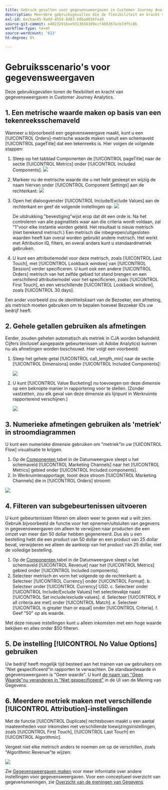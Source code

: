 ```yaml
---
title: Gebruik gevallen voor gegevensweergaven in Customer Journey Analytics
description: Meerdere gebruiksgevallen die de flexibiliteit en kracht van gegevensweergaven in Customer Journey Analytics tonen
exl-id: 6ecbae45-9add-4554-8d83-b06ad016fea9
source-git-commit: e40232916ee93136583d9ecf460367ecb7df5c8b
workflow-type: tm+mt
source-wordcount: '613'
ht-degree: 0%

---
```


# Gebruiksscenario&#39;s voor gegevensweergaven

Deze gebruiksgevallen tonen de flexibiliteit en kracht van gegevensweergaven in Customer Journey Analytics.

## 1. Een metrische waarde maken op basis van een tekenreeksschemaveld

Wanneer u bijvoorbeeld een gegevensweergave maakt, kunt u een [!UICONTROL Orders]-metrische waarde maken vanuit een schemaveld [!UICONTROL pageTitle] dat een tekenreeks is. Hier volgen de volgende stappen:

1. Sleep op het tabblad Componenten de [!UICONTROL pageTitle] naar de sectie [!UICONTROL Metrics] onder [!UICONTROL Included Components].
   ![](assets/use-case1a.png)
1. Markeer nu de metrische waarde die u net hebt gesleept en wijzig de naam hiervan onder [!UICONTROL Component Settings] aan de rechterkant:
   ![](assets/orders.png)
1. Open het dialoogvenster [!UICONTROL Include/Exclude Values] aan de rechterkant en geef de volgende instellingen op:
   ![](assets/orders2.png)

   De uitdrukking &quot;bevestiging&quot;wijst erop dat dit een orde is. Na het controleren van alle paginatitels waar aan die criteria wordt voldaan, zal &quot;1&quot;voor elke instantie worden geteld. Het resultaat is nieuw metrisch (niet berekend metrisch.) Een metrisch die inbegrepen/uitgesloten waarden heeft kan overal worden gebruikt andere metrisch. Het werkt met Attribution IQ, filters, en overal anders kunt u standaardmetriek gebruiken.
1. U kunt een attributiemodel voor deze metrisch, zoals [!UICONTROL Last Touch], met [!UICONTROL Lookback window] van [!UICONTROL Session] verder specificeren.
U kunt ook een andere [!UICONTROL Orders] metrisch van het zelfde gebied tot stand brengen en een verschillend attributiemodel voor het specificeren, zoals [!UICONTROL First Touch], en een verschillende [!UICONTROL Lookback window], zoals [!UICONTROL 30 days].

Een ander voorbeeld zou de identiteitskaart van de Bezoeker, een afmeting, als metrisch moeten gebruiken om te bepalen hoeveel Bezoeker IDs uw bedrijf heeft.

## 2. Gehele getallen gebruiken als afmetingen

Eerder, zouden gehelen automatisch als metriek in CJA worden behandeld. Cijfers (inclusief aangepaste gebeurtenissen uit Adobe Analytics) kunnen nu als afmetingen worden beschouwd. Hier volgt een voorbeeld:

1. Sleep het gehele getal [!UICONTROL call_length_min] naar de sectie [!UICONTROL Dimensions] onder [!UICONTROL Included Components]:

   ![](assets/integers.png)

1. U kunt [!UICONTROL Value Bucketing] nu toevoegen om deze dimensie op een beknopte manier in rapportering voor te stellen. (Zonder vastzetten, zou elk geval van deze dimensie als lijnpunt in Werkruimte rapporterend verschijnen.)

   ![](assets/bucketing.png)

## 3. Numerieke afmetingen gebruiken als &#39;metriek&#39; in stroomdiagrammen

U kunt een numerieke dimensie gebruiken om &quot;metriek&quot;in uw [!UICONTROL  Flow] visualisatie te krijgen.

1. Op de [Componenten ](https://experienceleague.adobe.com/docs/analytics-platform/using/cja-dataviews/create-dataview.html?lang=en#configure-component-settings) tabel in de Datumweergave sleept u het schemaveld [!UICONTROL Marketing Channels] naar het [!UICONTROL Metrics] gebied onder [!UICONTROL Included components].
2. In Werkruimterapportage, toont deze stroom [!UICONTROL Marketing Channels] die in [!UICONTROL Orders] stroomt:

![](assets/flow.png)

## 4. Filteren van subgebeurtenissen uitvoeren

U kunt gebeurtenissen filteren om alleen weer te geven wat u wilt zien. Gebruik bijvoorbeeld de functie voor het opnemen/uitsluiten van gegevens in gegevensweergaven om alleen te verwijzen naar producten die een omzet van meer dan 50 dollar hebben gegenereerd. Dus als u een bestelling hebt die een product van 50 dollar en een product van 25 dollar bevat, verwijderen we alleen de aankoop van het product van 25 dollar, niet de volledige bestelling.

1. Op de [Componenten ](https://experienceleague.adobe.com/docs/analytics-platform/using/cja-dataviews/create-dataview.html?lang=en#configure-component-settings) tabel in de Datumweergave sleept u het schemaveld [!UICONTROL Revenue] naar het [!UICONTROL Metrics] gebied onder [!UICONTROL Included components].
1. Selecteer metrisch en vorm het volgende op de rechterkant:
a. Selecteer [!UICONTROL Currency] onder [!UICONTROL Format].
b. Selecteer onder [!UICONTROL Currency] USD.
c. Selecteer onder [!UICONTROL Include/Exclude Values] het selectievakje naast [!UICONTROL Set include/exclude values].
d. Selecteer [!UICONTROL If all criteria are met] onder [!UICONTROL Match].
e. Selecteer [!UICONTROL is greater than or equal] onder [!UICONTROL Criteria].
f. Geef &quot;50&quot; op als waarde.

Met deze nieuwe instellingen kunt u alleen inkomsten met een hoge waarde bekijken en alles onder $50 filteren.

## 5. De instelling [!UICONTROL No Value Options] gebruiken

Uw bedrijf heeft mogelijk tijd besteed aan het trainen van uw gebruikers om &quot;Niet gespecificeerd&quot;in rapporten te verwachten. De standaardwaarde in gegevensweergaven is &quot;Geen waarde&quot;. U kunt [de naam van &quot;Geen Waarde&quot;nu veranderen in &quot;Niet gespecificeerd&quot;](https://experienceleague.adobe.com/docs/analytics-platform/using/cja-dataviews/create-dataview.html?lang=en#configure-no-value-options-settings) in de UI van de Mening van Gegevens.

## 6. Meerdere metriek maken met verschillende [!UICONTROL Attribution]-instellingen

Met de functie [!UICONTROL Duplicate] rechtsboven maakt u een aantal maateenheden voor inkomsten met verschillende toewijzingsinstellingen, zoals [!UICONTROL First Touch], [!UICONTROL Last Touch] en [!UICONTROL Algorithmic].

Vergeet niet elke metrisch anders te noemen om op de verschillen, zoals &quot;Algorithmic Revenue&quot;te wijzen:

![](assets/algo-revenue.png)

Zie [Gegevensweergaven maken](/help/data-views/create-dataview.md) voor meer informatie over andere instellingen voor gegevensweergaven.
Voor een conceptueel overzicht van gegevensmeningen, zie [Overzicht van de meningen van Gegevens](/help/data-views/data-views.md).